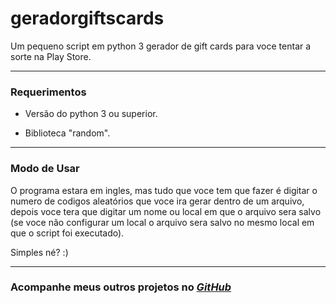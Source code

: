 # geradorgiftscards

Um pequeno script em python 3 gerador de gift cards para voce tentar a sorte na Play Store.
***
### Requerimentos

* Versão do python 3 ou superior.

* Biblioteca "random".
***
### Modo de Usar

O programa estara em ingles, mas tudo que voce tem que fazer é digitar o numero de codigos aleatórios que voce ira gerar dentro de um arquivo, depois voce tera que digitar um nome ou local em que o arquivo sera salvo (se voce não configurar um local o arquivo sera salvo no mesmo local em que o script foi executado).

Simples né? :)
***
### Acompanhe meus outros projetos no [*GitHub*](https://github.com/gustavocastag)

